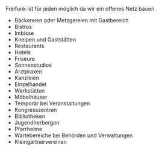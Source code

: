 Freifunk ist für jeden möglich da wir ein offenes Netz bauen.

- Bäckereien oder Metzgereien 
  mit Gastbereich 
- Bistros 
- Imbisse 
- Kneipen und Gaststätten 
- Restaurants 
- Hotels 
- Friseure 
- Sonnenstudios 
- Arztpraxen 
- Kanzleien 
- Einzelhandel 
- Werkstätten 
- Möbelhäuser
- Temporär bei Veranstaltungen 
- Kongresszentren 
- Bibliotheken
- Jugendherbergen 
- Pfarrheime
- Wartebereiche bei Behörden 
  und Verwaltungen 
- Kleingärtnervereinen 
